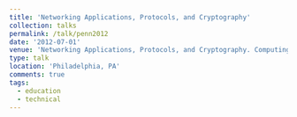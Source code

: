 ```yaml
---
title: 'Networking Applications, Protocols, and Cryptography'
collection: talks
permalink: /talk/penn2012
date: '2012-07-01'
venue: 'Networking Applications, Protocols, and Cryptography. Computing Tapestry Workshop at the University of Pennsylvania.'
type: talk
location: 'Philadelphia, PA'
comments: true
tags:
  - education
  - technical
---
```


